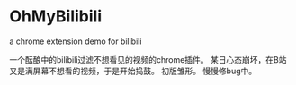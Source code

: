 # OhMyBilibili
a chrome extension demo for bilibili

一个酝酿中的bilibili过滤不想看见的视频的chrome插件。
某日心态崩坏，在B站又是满屏幕不想看的视频，于是开始捣鼓。
初版雏形。
慢慢修bug中。
